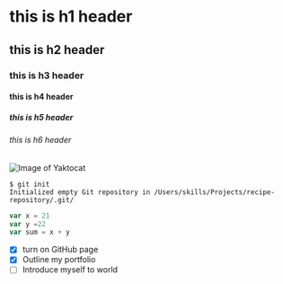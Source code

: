 # this is h1 header
## this is h2 header
### this is h3 header
#### this is h4 header
##### this is h5 header
###### this is h6 header

![Image of Yaktocat](https://octodex.github.com/images/yaktocat.png)

```
$ git init
Initialized empty Git repository in /Users/skills/Projects/recipe-repository/.git/
```

``` javascript
var x = 21
var y =22
var sum = x + y
```
- [x] turn on GitHub page
- [x] Outline my portfolio
- [ ] Introduce myself to world
